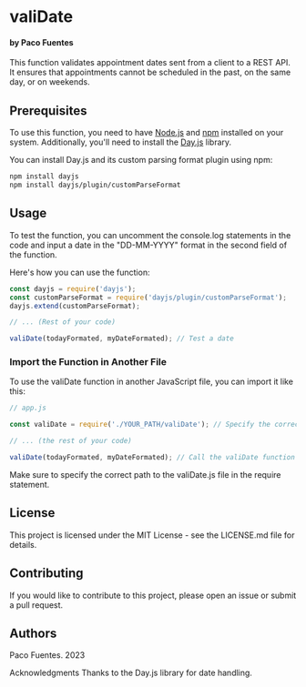 # valiDate
#### by Paco Fuentes

This function validates appointment dates sent from a client to a REST API. It ensures that appointments cannot be scheduled in the past, on the same day, or on weekends.

## Prerequisites

To use this function, you need to have [Node.js](https://nodejs.org/) and [npm](https://www.npmjs.com/) installed on your system. Additionally, you'll need to install the [Day.js](https://day.js.org/) library.

You can install Day.js and its custom parsing format plugin using npm:

```bash
npm install dayjs
npm install dayjs/plugin/customParseFormat
```

## Usage

To test the function, you can uncomment the console.log statements in the code and input a date in the "DD-MM-YYYY" format in the second field of the function.

Here's how you can use the function:

```js
const dayjs = require('dayjs');
const customParseFormat = require('dayjs/plugin/customParseFormat');
dayjs.extend(customParseFormat);

// ... (Rest of your code)

valiDate(todayFormated, myDateFormated); // Test a date
```

### Import the Function in Another File

To use the valiDate function in another JavaScript file, you can import it like this:
```js
// app.js

const valiDate = require('./YOUR_PATH/valiDate'); // Specify the correct path to the valiDate.js file

// ... (the rest of your code)

valiDate(todayFormated, myDateFormated); // Call the valiDate function
```

Make sure to specify the correct path to the valiDate.js file in the require statement.

## License
This project is licensed under the MIT License - see the LICENSE.md file for details.

## Contributing
If you would like to contribute to this project, please open an issue or submit a pull request.

## Authors
Paco Fuentes. 2023

Acknowledgments
Thanks to the Day.js library for date handling.